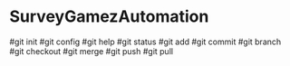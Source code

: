 # SurveyGamezAutomation
#git init
#git config
#git help
#git status
#git add
#git commit
#git branch
#git checkout
#git merge
#git push
#git pull
